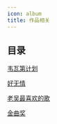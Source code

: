 ```yaml
---
icon: album
title: 作品相关
---
```


## 目录

[<FontIcon icon="four" /> 韦瓦第计划](/wiki/works/vivaldi)

[<FontIcon icon="xinsui" /> 好无情](/wiki/works/haowuqing)

[<FontIcon icon="favorite" /> 老吴最喜欢的歌](/wiki/works/favorite)

[<FontIcon icon="award" /> 金曲奖](/wiki/works/GMA)

